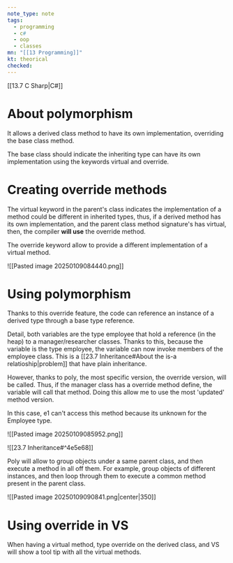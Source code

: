 ```yaml
---
note_type: note
tags:
  - programming
  - c#
  - oop
  - classes
mn: "[[13 Programming]]"
kt: theorical
checked: 
---
```

[[13.7 C Sharp|C#]]

# About polymorphism
It allows a derived class method to have its own implementation, overriding the base class method. 

The base class should indicate the inheriting type can have its own implementation using the keywords virtual and override.

# Creating override methods
The virtual keyword in the parent's class indicates the implementation of a method could be different in inherited types, thus, if a derived method has its own implementation, and the parent class method signature's has virtual, then, the compiler **will use** the override method.

The override keyword allow to provide a different implementation of a virtual method.

![[Pasted image 20250109084440.png]]

# Using polymorphism 
Thanks to this override feature, the code can reference an instance of a derived type through a base type reference. 

Detail, both variables are the type employee that hold a reference (in the heap) to a manager/researcher classes. Thanks to this, because the variable is the type employee, the variable can now invoke members of the employee class. This is a [[23.7 Inheritance#About the is-a relatioship|problem]] that have plain inheritance.

However, thanks to poly, the most specific version, the override version, will be called. Thus, if the manager class has a override method define, the variable will call that method. Doing this allow me to use the most 'updated' method version. 

In this case, e1 can't access this method because its unknown for the Employee type.  

![[Pasted image 20250109085952.png]]

![[23.7 Inheritance#^4e5e68]]

Poly will allow to group objects under a same parent class, and then execute a method in all off them. For example, group objects of different instances, and then loop through them to execute a common method present in the parent class. 

![[Pasted image 20250109090841.png|center|350]]

# Using override in VS
When having a virtual method, type override on the derived class, and VS will show a tool tip with all the virtual methods.
